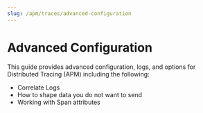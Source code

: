 ```yaml
---
slug: /apm/traces/advanced-configuration
---
```


# Advanced Configuration

This guide provides advanced configuration, logs, and options for Distributed Tracing (APM) including the following:

 * Correlate Logs
 * How to shape data you do not want to send
 * Working with Span attributes

 
